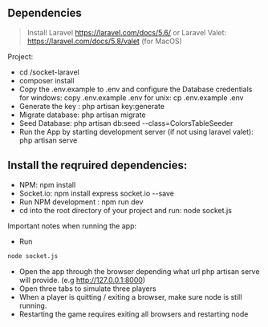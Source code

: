 ## Dependencies
> Install Laravel https://laravel.com/docs/5.6/
or Laravel Valet: https://laravel.com/docs/5.8/valet (for MacOS)

Project:
* cd /socket-laravel
* composer install
*  Copy the .env.example to .env and configure the Database credentials for windows: copy .env.example .env for unix: cp .env.example .env
* Generate the key : php artisan key:generate
* Migrate database: php artisan migrate
* Seed Database: php artisan db:seed --class=ColorsTableSeeder
* Run the App by starting development server (if not using laravel valet): php artisan serve

## Install the reqruired dependencies:
* NPM: npm install
* Socket.io: 
npm install express socket.io --save
* Run NPM development : npm run dev
* cd into the root directory of your project and run: node socket.js


Important notes when running the app:
* Run 
```sh 
node socket.js 
``` 
* Open the app through the browser depending what url php artisan serve will provide. (e.g http://127.0.0.1:8000)
* Open three tabs to simulate three players
* When a player is quitting / exiting a browser, make sure node is still running.
* Restarting the game requires exiting all browsers and restarting node
